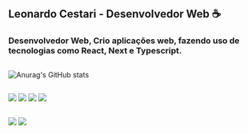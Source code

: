 ## Leonardo Cestari - Desenvolvedor Web ☕
### Desenvolvedor Web, Crio aplicações web, fazendo uso de tecnologias como React, Next e Typescript.
##
![Anurag's GitHub stats](https://github-readme-stats.vercel.app/api?username=leoocestari&show_icons=true&theme=tokyonight)

##
<div>
  <img src="https://img.shields.io/badge/React-20232A?style=for-the-badge&logo=react&logoColor=61DAFB">
  <img src="https://img.shields.io/badge/Next-black?style=for-the-badge&logo=next.js&logoColor=white">
  <img src="https://img.shields.io/badge/JavaScript-F7DF1E?style=for-the-badge&logo=javascript&logoColor=black">
  <img src="https://img.shields.io/badge/TypeScript-007ACC?style=for-the-badge&logo=typescript&logoColor=white">
</div>

##

<div>
  <a href="https://www.linkedin.com/in/leoocestari/"><img src="https://img.shields.io/badge/LinkedIn-0077B5?style=for-the-badge&logo=linkedin&logoColor=white"></a>
  <a href="https://www.linkedin.com/in/leoocestari/"><img src="https://img.shields.io/badge/Portfólio-FF1B2D?style=for-the-badge&logo=Opera&logoColor=white"></a>
</div>
<div style="display: inline_block"><br>
  

